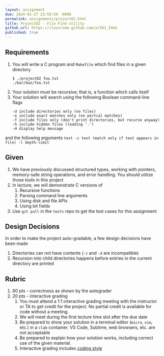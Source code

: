 ```yaml
---
layout: assignment
due: 2024-02-27 23:59:59 -0800
permalink: assignments/project02.html
title: Project02 - File Find utility
github_url: https://classroom.github.com/a/SD1_I44o
published: true
---
```


## Requirements

1. You will write a C program and `Makefile` which find files in a given directory
    ```text
    $ ./project02 foo.txt
    ./bar/baz/foo.txt
    ```
1. Your solution must be recursive; that is, a function which calls itself
1. Your solution will search using the following Boolean command-line flags
    ```text
    -d include directories only (no files)
    -e include exact matches only (no partial matches)
    -f include files only (don't print directories, but recurse anyway)
    -h include hidden files (leading '.')
    -H display help message
    ```
and the following arguments
    ```text
    -c text (match only if text appears in file)
    -l depth-limit
    ```

## Given

1. We have previously discussed structured types, working with pointers,
memory-safe string operations, and error handling. You should utilize those 
tools in this project
1. In lecture, we will demonstrate C versions of 
    1. Recursive functions
    1. Parsing command line arguments
    1. Using disk and file APIs
    1. Using bit fields
1. Use `git pull` in the `tests` repo to get the test cases for this assignment

## Design Decisions

In order to make the project auto-gradable, a few design decisions have been made
1. Directories can not have contents (`-c` and `-d` are incompatible)
1. Recursion into child directories happens before entries in the current directory are printed

## Rubric

1. 80 pts - correctness as shown by the autograder
1. 20 pts - interactive grading
    1. You must attend a 1:1 interactive grading meeting with the instructor or TA to get
    credit for the project. No partial credit is available for code without a meeting.
    1. We will meet during the first lecture time slot after the due date
    1. Be prepared to show your solution in a terminal editor (`micro`, `vim`, etc.) in a `clab` container. VS Code, Sublime, web browsers, etc. are not acceptable
    1. Be prepared to explain how your solution works, including correct use of the given material.
    1. Interactive grading includes [coding style](https://github.com/usfca-cs-tools/docs/blob/main/c-style.md)
